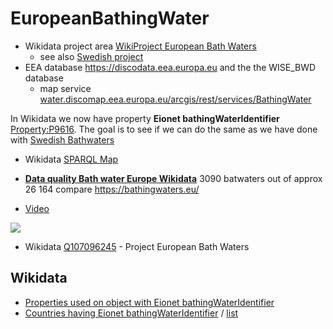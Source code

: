 # EuropeanBathingWater

* Wikidata project area [WikiProject European Bath Waters](https://www.wikidata.org/wiki/Wikidata:WikiProject_European_Bath_Waters)
  * see also [Swedish project](https://github.com/salgo60/Svenskabadplatser)
* EEA database https://discodata.eea.europa.eu and the the WISE_BWD database
  * map service [water.discomap.eea.europa.eu/arcgis/rest/services/BathingWater](https://water.discomap.eea.europa.eu/arcgis/rest/services/BathingWater)

In Wikidata we now have property **Eionet bathingWaterIdentifier** [Property:P9616](https://www.wikidata.org/wiki/Property:P9616). The goal is to see if we can do the same as we have done with [Swedish Bathwaters](https://github.com/salgo60/Svenskabadplatser)

* Wikidata [SPARQL Map](https://w.wiki/3RZx)    
* **[Data quality Bath water Europe Wikidata](https://www.wikidata.org/wiki/Wikidata:WikiProject_European_Bath_Waters/Coverage)** 3090 batwaters out of approx 26 164 compare https://bathingwaters.eu/  

* [Video](https://youtu.be/5Isx4Ngi6Bw)

![](https://github.com/salgo60/Svenskabadplatser/raw/main/img/Eionet%20bathidentifier%20in%20Wikidata.png?raw=true)

* Wikidata [Q107096245](https://www.wikidata.org/wiki/Q107096245) - Project European Bath Waters

## Wikidata
* [Properties used on object with Eionet bathingWaterIdentifier](https://w.wiki/3S2Y) 
* [Countries having Eionet bathingWaterIdentifier](https://w.wiki/3S3s) / [list](https://w.wiki/3S3w)

